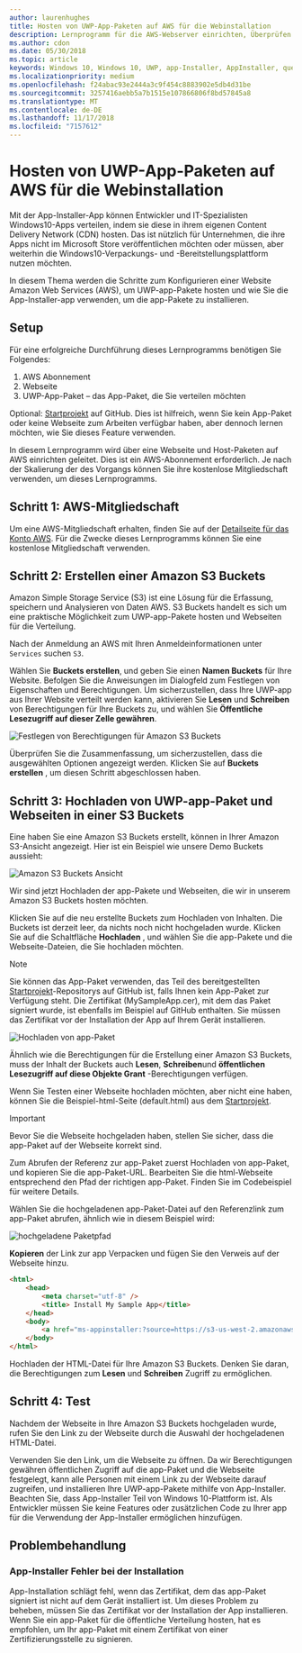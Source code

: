 ```yaml
---
author: laurenhughes
title: Hosten von UWP-App-Paketen auf AWS für die Webinstallation
description: Lernprogramm für die AWS-Webserver einrichten, Überprüfen von app-Installation über App-Installer-App
ms.author: cdon
ms.date: 05/30/2018
ms.topic: article
keywords: Windows 10, Windows 10, UWP, app-Installer, AppInstaller, querladen, im Zusammenhang mit festgelegten optionale Pakete, AWS
ms.localizationpriority: medium
ms.openlocfilehash: f24abac93e2444a3c9f454c8883902e5db4d31be
ms.sourcegitcommit: 3257416aebb5a7b1515e107866806f8bd57845a8
ms.translationtype: MT
ms.contentlocale: de-DE
ms.lasthandoff: 11/17/2018
ms.locfileid: "7157612"
---
```

# <a name="hosting-uwp-app-packages-on-aws-for-web-install"></a>Hosten von UWP-App-Paketen auf AWS für die Webinstallation

Mit der App-Installer-App können Entwickler und IT-Spezialisten Windows10-Apps verteilen, indem sie diese in ihrem eigenen Content Delivery Network (CDN) hosten. Das ist nützlich für Unternehmen, die ihre Apps nicht im Microsoft Store veröffentlichen möchten oder müssen, aber weiterhin die Windows10-Verpackungs- und -Bereitstellungsplattform nutzen möchten.

In diesem Thema werden die Schritte zum Konfigurieren einer Website Amazon Web Services (AWS), um UWP-app-Pakete hosten und wie Sie die App-Installer-app verwenden, um die app-Pakete zu installieren.

## <a name="setup"></a>Setup

Für eine erfolgreiche Durchführung dieses Lernprogramms benötigen Sie Folgendes:
 
1. AWS Abonnement 
2. Webseite
3. UWP-App-Paket – das App-Paket, die Sie verteilen möchten

Optional: [Startprojekt](https://github.com/AppInstaller/MySampleWebApp) auf GitHub. Dies ist hilfreich, wenn Sie kein App-Paket oder keine Webseite zum Arbeiten verfügbar haben, aber dennoch lernen möchten, wie Sie dieses Feature verwenden.

In diesem Lernprogramm wird über eine Webseite und Host-Paketen auf AWS einrichten geleitet. Dies ist ein AWS-Abonnement erforderlich. Je nach der Skalierung der des Vorgangs können Sie ihre kostenlose Mitgliedschaft verwenden, um dieses Lernprogramms. 

## <a name="step-1---aws-membership"></a>Schritt 1: AWS-Mitgliedschaft
Um eine AWS-Mitgliedschaft erhalten, finden Sie auf der [Detailseite für das Konto AWS](https://aws.amazon.com/free/). Für die Zwecke dieses Lernprogramms können Sie eine kostenlose Mitgliedschaft verwenden.

## <a name="step-2---create-an-amazon-s3-bucket"></a>Schritt 2: Erstellen einer Amazon S3 Buckets

Amazon Simple Storage Service (S3) ist eine Lösung für die Erfassung, speichern und Analysieren von Daten AWS. S3 Buckets handelt es sich um eine praktische Möglichkeit zum UWP-app-Pakete hosten und Webseiten für die Verteilung. 

Nach der Anmeldung an AWS mit Ihren Anmeldeinformationen unter `Services` suchen `S3`. 

Wählen Sie **Buckets erstellen**, und geben Sie einen **Namen Buckets** für Ihre Website. Befolgen Sie die Anweisungen im Dialogfeld zum Festlegen von Eigenschaften und Berechtigungen. Um sicherzustellen, dass Ihre UWP-app aus Ihrer Website verteilt werden kann, aktivieren Sie **Lesen** und **Schreiben** von Berechtigungen für Ihre Buckets zu, und wählen Sie **Öffentliche Lesezugriff auf dieser Zelle gewähren**.

![Festlegen von Berechtigungen für Amazon S3 Buckets](images/aws-permissions.png) 

Überprüfen Sie die Zusammenfassung, um sicherzustellen, dass die ausgewählten Optionen angezeigt werden. Klicken Sie auf **Buckets erstellen** , um diesen Schritt abgeschlossen haben. 

## <a name="step-3---upload-uwp-app-package-and-web-pages-to-an-s3-bucket"></a>Schritt 3: Hochladen von UWP-app-Paket und Webseiten in einer S3 Buckets

Eine haben Sie eine Amazon S3 Buckets erstellt, können in Ihrer Amazon S3-Ansicht angezeigt. Hier ist ein Beispiel wie unsere Demo Buckets aussieht:

![Amazon S3 Buckets Ansicht](images/aws-post-create.png)

Wir sind jetzt Hochladen der app-Pakete und Webseiten, die wir in unserem Amazon S3 Buckets hosten möchten. 

Klicken Sie auf die neu erstellte Buckets zum Hochladen von Inhalten. Die Buckets ist derzeit leer, da nichts noch nicht hochgeladen wurde. Klicken Sie auf die Schaltfläche **Hochladen** , und wählen Sie die app-Pakete und die Webseite-Dateien, die Sie hochladen möchten.

> [!NOTE]
> Sie können das App-Paket verwenden, das Teil des bereitgestellten [Startprojekt](https://github.com/AppInstaller/MySampleWebApp)-Repositorys auf GitHub ist, falls Ihnen kein App-Paket zur Verfügung steht. Die Zertifikat (MySampleApp.cer), mit dem das Paket signiert wurde, ist ebenfalls im Beispiel auf GitHub enthalten. Sie müssen das Zertifikat vor der Installation der App auf Ihrem Gerät installieren.

![Hochladen von app-Paket](images/aws-upload-package.png)

Ähnlich wie die Berechtigungen für die Erstellung einer Amazon S3 Buckets, muss der Inhalt der Buckets auch **Lesen**, **Schreiben**und **öffentlichen Lesezugriff auf diese Objekte Grant** -Berechtigungen verfügen.

Wenn Sie Testen einer Webseite hochladen möchten, aber nicht eine haben, können Sie die Beispiel-html-Seite (default.html) aus dem [Startprojekt](https://github.com/AppInstaller/MySampleWebApp/blob/master/MySampleWebApp/default.html).

> [!IMPORTANT]
> Bevor Sie die Webseite hochgeladen haben, stellen Sie sicher, dass die app-Paket auf der Webseite korrekt sind. 

Zum Abrufen der Referenz zur app-Paket zuerst Hochladen von app-Paket, und kopieren Sie die app-Paket-URL. Bearbeiten Sie die html-Webseite entsprechend den Pfad der richtigen app-Paket. Finden Sie im Codebeispiel für weitere Details. 

Wählen Sie die hochgeladenen app-Paket-Datei auf den Referenzlink zum app-Paket abrufen, ähnlich wie in diesem Beispiel wird:

![hochgeladene Paketpfad](images/aws-package-path.png)

**Kopieren** der Link zur app Verpacken und fügen Sie den Verweis auf der Webseite hinzu. 

```html
<html>
    <head>
        <meta charset="utf-8" />
        <title> Install My Sample App</title>
    </head>
    <body>
        <a href="ms-appinstaller:?source=https://s3-us-west-2.amazonaws.com/appinstaller-aws-demo/MySampleApp.appxbundle"> Install My Sample App</a>
    </body>
</html>
```
Hochladen der HTML-Datei für Ihre Amazon S3 Buckets. Denken Sie daran, die Berechtigungen zum **Lesen** und **Schreiben** Zugriff zu ermöglichen.

## <a name="step-4---test"></a>Schritt 4: Test

Nachdem der Webseite in Ihre Amazon S3 Buckets hochgeladen wurde, rufen Sie den Link zu der Webseite durch die Auswahl der hochgeladenen HTML-Datei.

Verwenden Sie den Link, um die Webseite zu öffnen. Da wir Berechtigungen gewähren öffentlichen Zugriff auf die app-Paket und die Webseite festgelegt, kann alle Personen mit einem Link zu der Webseite darauf zugreifen, und installieren Ihre UWP-app-Pakete mithilfe von App-Installer. Beachten Sie, dass App-Installer Teil von Windows 10-Plattform ist. Als Entwickler müssen Sie keine Features oder zusätzlichen Code zu Ihrer app für die Verwendung der App-Installer ermöglichen hinzufügen. 

## <a name="troubleshooting"></a>Problembehandlung

### <a name="app-installer-fails-to-install"></a>App-Installer Fehler bei der Installation 

App-Installation schlägt fehl, wenn das Zertifikat, dem das app-Paket signiert ist nicht auf dem Gerät installiert ist. Um dieses Problem zu beheben, müssen Sie das Zertifikat vor der Installation der App installieren. Wenn Sie ein app-Paket für die öffentliche Verteilung hosten, hat es empfohlen, um Ihr app-Paket mit einem Zertifikat von einer Zertifizierungsstelle zu signieren. 



